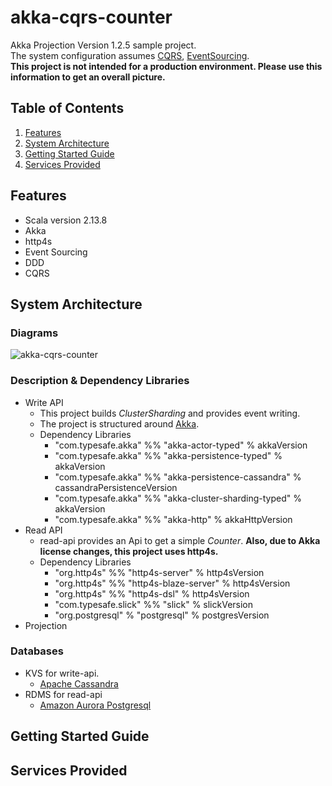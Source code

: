 # akka-cqrs-counter
Akka Projection Version 1.2.5 sample project.<br>
The system configuration assumes [CQRS](https://docs.microsoft.com/ja-jp/azure/architecture/patterns/cqrs), [EventSourcing](https://docs.microsoft.com/ja-jp/azure/architecture/patterns/event-sourcing).<br>
**This project is not intended for a production environment. Please use this information to get an overall picture.**

## Table of Contents
1. [Features](#anchor1)
2. [System Architecture](#anchor2)
3. [Getting Started Guide](#anchor3)
4. [Services Provided](#anchor4)

<a id="anchor1"></a>
## Features
+ Scala version 2.13.8
+ Akka
+ http4s
+ Event Sourcing
+ DDD
+ CQRS

<a id="anchor2"></a>
## System Architecture
### Diagrams
![akka-cqrs-counter](https://user-images.githubusercontent.com/79627592/190022508-cdf60166-caee-40fa-b858-83c24978518b.png)

### Description & Dependency Libraries
- Write API
  - This project builds *ClusterSharding* and provides event writing.
  - The project is structured around [Akka](https://akka.io/docs/).
  - Dependency Libraries
    - "com.typesafe.akka" %% "akka-actor-typed"            % akkaVersion
    - "com.typesafe.akka" %% "akka-persistence-typed"      % akkaVersion
    - "com.typesafe.akka" %% "akka-persistence-cassandra"  % cassandraPersistenceVersion
    - "com.typesafe.akka" %% "akka-cluster-sharding-typed" % akkaVersion
    - "com.typesafe.akka" %% "akka-http"                   % akkaHttpVersion
- Read API
  - read-api provides an Api to get a simple *Counter*. **Also, due to Akka license changes, this project uses http4s.**
  - Dependency Libraries
    - "org.http4s" %% "http4s-server" % http4sVersion
    - "org.http4s" %% "http4s-blaze-server" % http4sVersion
    - "org.http4s" %% "http4s-dsl" % http4sVersion
    - "com.typesafe.slick" %% "slick" % slickVersion
    - "org.postgresql" % "postgresql" % postgresVersion
- Projection

### Databases
- KVS for write-api.
  - [Apache Cassandra](https://aws.amazon.com/jp/keyspaces/)
- RDMS for read-api
  - [Amazon Aurora Postgresql](https://aws.amazon.com/jp/rds/aurora/)


<a id="anchor3"></a>
## Getting Started Guide

<a id="anchor4"></a>
## Services Provided
